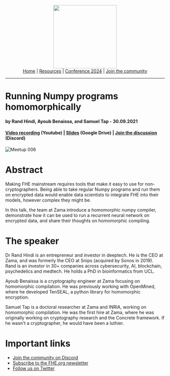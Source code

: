 <!-- Main header navigation -->
<p align="center">
  <img width="200" src="https://user-images.githubusercontent.com/5758427/180978488-db825482-5a58-4c7c-9589-c494a6f0be04.png"><br/>
  <a href="https://fhe-org.github.io">Home</a> | <a href="https://fhe-org.github.io/resources">Resources</a> | <a href="https://fhe-org.github.io/conferences/conference-2024/">Conference 2024</a> | <a href="https://fhe-org.github.io/community">Join the community</a>
</p>
<hr/>
<!-- /Main header navigation -->

# Running Numpy programs homomorphically
#### by Rand Hindi, Ayoub Benaissa, and Samuel Tap - 30.09.2021

#### <a href="https://www.youtube.com/watch?v=lZ-abZy9S5k">Video recording</a> (Youtube) | <a href="https://drive.google.com/file/d/1-_HbmdZQUtFV3b9M4mWSBNXkleq36ObC/view">Slides</a> (Google Drive) | <a href="https://discord.fhe.org">Join the discussion</a> (Discord)

![Meetup 006](https://github.com/FHE-org/fhe-org.github.io/assets/37557436/d5f21f82-35a5-4e21-9e10-0a69f9f98dbc)

# Abstract
Making FHE mainstream requires tools that make it easy to use for non-cryptographers. Being able to take regular Numpy programs and run them on encrypted data would enable data scientists to integrate FHE into their models, however complex they might be.

In this talk, the team at Zama introduce a homomorphic numpy compiler, demonstrate how it can be used to run a recurrent neural network on encrypted data, and share their thoughts on homomorphic compiling.

# The speaker
Dr Rand Hindi is an entrepreneur and investor in deeptech. He is the CEO at Zama, and was formerly the CEO at Snips (acquired by Sonos in 2019). Rand is an investor in 30+ companies across cybersecurity, AI, blockchain, psychedelics and medtech. He holds a PhD in bioinformatics from UCL.

Ayoub Benaissa is a cryptography engineer at Zama focusing on homomorphic compilation. He was previously working with OpenMined, where he developed TenSEAL, a python library for homomorphic encryption.

Samuel Tap is a doctoral researcher at Zama and INRIA, working on homomorphic compilation. He was the first hire at Zama, where he was originally working on cryptography research and the Concrete framework. If he wasn't a cryptographer, he would have been a luthier.

# Important links
- <a href="https://discord.fhe.org">Join the community on Discord</a>
- <a href="https://fheorg.substack.com">Subscribe to the FHE.org newsletter</a>
- <a href="https://twitter.com/fhe_org">Follow us on Twitter</a>

